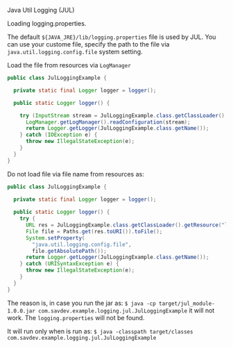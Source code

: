 Java Util Logging (JUL)

Loading logging.properties.

The default `${JAVA_JRE}/lib/logging.properties` file is used by JUL.
You can use your custome file, specify the path to the file 
via `java.util.logging.config.file` system setting.

Load the file from resources via `LogManager`
```java
public class JulLoggingExample {

  private static final Logger logger = logger();

  public static Logger logger() {

    try (InputStream stream = JulLoggingExample.class.getClassLoader().getResourceAsStream("logging.properties")) {
      LogManager.getLogManager().readConfiguration(stream);
      return Logger.getLogger(JulLoggingExample.class.getName());
    } catch (IOException e) {
      throw new IllegalStateException(e);
    }
  }
}
```

Do not load file via file name from resources as:
```java
public class JulLoggingExample {

  private static final Logger logger = logger();
  
  public static Logger logger() {
    try {
      URL res = JulLoggingExample.class.getClassLoader().getResource("logging.properties");
      File file = Paths.get(res.toURI()).toFile();
      System.setProperty(
        "java.util.logging.config.file",
        file.getAbsolutePath());
      return Logger.getLogger(JulLoggingExample.class.getName());
    } catch (URISyntaxException e) {
      throw new IllegalStateException(e);
    }
  }
}
```
The reason is, in case you run the jar as:
`$ java -cp target/jul_module-1.0.0.jar com.savdev.example.logging.jul.JulLoggingExample`
it will not work. The `logging.properties` will not be found. 

It will run only when is run as:
`$ java -classpath target/classes com.savdev.example.logging.jul.JulLoggingExample`